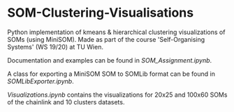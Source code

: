 # SOM-Clustering-Visualisations
Python implementation of kmeans & hierarchical clustering visualizations of SOMs (using MiniSOM). Made as part of the course 'Self-Organising Systems' (WS 19/20) at TU Wien.

Documentation and examples can be found in *SOM_Assignment.ipynb*.

A class for exporting a MiniSOM SOM to SOMLib format can be found in *SOMLibExporter.ipynb*.

*Visualizations.ipynb* contains the visualizations for 20x25 and 100x60 SOMs of the chainlink and 10 clusters datasets.


